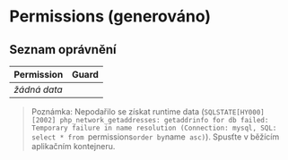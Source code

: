 # Permissions (generováno)

## Seznam oprávnění

| Permission | Guard |
|------------|-------|
| _žádná data_ | |

> Poznámka: Nepodařilo se získat runtime data (`SQLSTATE[HY000] [2002] php_network_getaddresses: getaddrinfo for db failed: Temporary failure in name resolution (Connection: mysql, SQL: select * from `permissions` order by `name` asc)`). Spusťte v běžícím aplikačním kontejneru.
